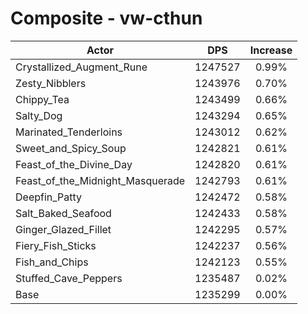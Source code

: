 # Composite - vw-cthun
| Actor | DPS | Increase |
|---|:---:|:---:|
|Crystallized_Augment_Rune|1247527|0.99%|
|Zesty_Nibblers|1243976|0.70%|
|Chippy_Tea|1243499|0.66%|
|Salty_Dog|1243294|0.65%|
|Marinated_Tenderloins|1243012|0.62%|
|Sweet_and_Spicy_Soup|1242821|0.61%|
|Feast_of_the_Divine_Day|1242820|0.61%|
|Feast_of_the_Midnight_Masquerade|1242793|0.61%|
|Deepfin_Patty|1242472|0.58%|
|Salt_Baked_Seafood|1242433|0.58%|
|Ginger_Glazed_Fillet|1242295|0.57%|
|Fiery_Fish_Sticks|1242237|0.56%|
|Fish_and_Chips|1242123|0.55%|
|Stuffed_Cave_Peppers|1235487|0.02%|
|Base|1235299|0.00%|
